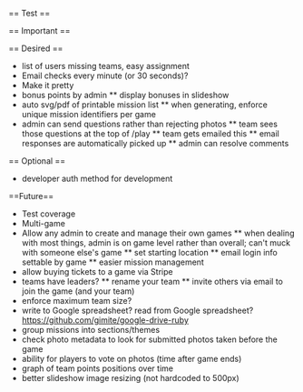 == Test ==

== Important ==

== Desired ==
* list of users missing teams, easy assignment
* Email checks every minute (or 30 seconds)?
* Make it pretty
* bonus points by admin
** display bonuses in slideshow
* auto svg/pdf of printable mission list
** when generating, enforce unique mission identifiers per game
* admin can send questions rather than rejecting photos
** team sees those questions at the top of /play
** team gets emailed this
** email responses are automatically picked up
** admin can resolve comments

== Optional ==
* developer auth method for development

==Future==
* Test coverage
* Multi-game
* Allow any admin to create and manage their own games
** when dealing with most things, admin is on game level rather than overall; can't muck with someone else's game
** set starting location
** email login info settable by game
** easier mission management
* allow buying tickets to a game via Stripe
* teams have leaders?
** rename your team
** invite others via email to join the game (and your team)
* enforce maximum team size?
* write to Google spreadsheet? read from Google spreadsheet? https://github.com/gimite/google-drive-ruby
* group missions into sections/themes
* check photo metadata to look for submitted photos taken before the game
* ability for players to vote on photos (time after game ends)
* graph of team points positions over time
* better slideshow image resizing (not hardcoded to 500px)